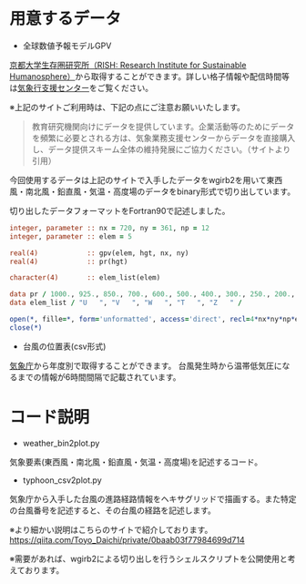 # 用意するデータ

*  全球数値予報モデルGPV

[京都大学生存圏研究所（RISH: Research Institute for Sustainable Humanosphere）](http://database.rish.kyoto-u.ac.jp/arch/jmadata/gpv-original.html)から取得することができます。詳しい格子情報や配信時間等は[気象行支援センター](http://database.rish.kyoto-u.ac.jp/arch/jmadata/gpv-original.html)をご覧ください。


※上記のサイトご利用時は、下記の点にご注意お願いいたします。

>教育研究機関向けにデータを提供しています。企業活動等のためにデータを頻繁に必要とされる方は、気象業務支援センターからデータを直接購入し、データ提供スキーム全体の維持発展にご協力ください。（サイトより引用）

今回使用するデータは上記のサイトで入手したデータをwgirb2を用いて東西風・南北風・鉛直風・気温・高度場のデータをbinary形式で切り出しています。

切り出したデータフォーマットをFortran90で記述しました。

```fortran:format.f90
integer, parameter :: nx = 720, ny = 361, np = 12
integer, parameter :: elem = 5

real(4)            :: gpv(elem, hgt, nx, ny)
real(4)            :: pr(hgt)

character(4)       :: elem_list(elem)

data pr / 1000., 925., 850., 700., 600., 500., 400., 300., 250., 200., 150., 100. /
data elem_list / "U   ", "V   ", "W   ", "T   ", "Z   " /

open(*, fille=*, form='unformatted', access='direct', recl=4*nx*ny*np*elem)
close(*)
```

* 台風の位置表(csv形式)

[気象庁](https://www.data.jma.go.jp/fcd/yoho/typhoon/position_table/index.html)から年度別で取得することができます。
台風発生時から温帯低気圧になるまでの情報が6時間間隔で記載されています。

# コード説明
*  weather_bin2plot.py

気象要素(東西風・南北風・鉛直風・気温・高度場)を記述するコード。

*  typhoon_csv2plot.py

気象庁から入手した台風の進路経路情報をヘキサグリッドで描画する。また特定の台風番号を記述すると、その台風の経路を記述します。

※より細かい説明はこちらのサイトで紹介しております。
https://qiita.com/Toyo_Daichi/private/0baab03f77984699d714

※需要があれば、wgirb2による切り出しを行うシェルスクリプトを公開使用と考えております。

